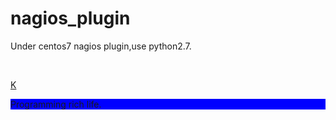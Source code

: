 nagios_plugin
======
Under centos7 nagios plugin,use python2.7.
                                


<p>&nbsp;&nbsp;&nbsp;&nbsp;&nbsp;&nbsp;&nbsp;&nbsp;&nbsp;</p><p><a href="https://www.ktianc.com">K</a></p>
<div style="background-color: blue;">Programming rich life.</div>


